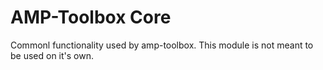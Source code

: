 # AMP-Toolbox Core  

Commonl functionality used by amp-toolbox. This module is not meant to be used on it's own. 
